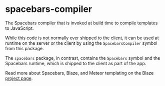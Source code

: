 # spacebars-compiler

The Spacebars compiler that is invoked at build time to compile
templates to JavaScript.

While this code is not normally ever shipped to the client, it can be
used at runtime on the server or the client by using the
`SpacebarsCompiler` symbol from this package.

The `spacebars` package, in contrast, contains the `Spacebars` symbol
and the Spacebars runtime, which is shipped to the client as part of
the app.

Read more about Spacebars, Blaze, and Meteor templating on the Blaze
[project page](https://www.meteor.com/blaze).
